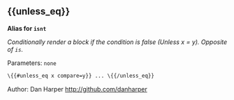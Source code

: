 ## \{{unless_eq}}

**Alias for `isnt`**

_Conditionally render a block if the condition is false (Unless x = y). Opposite of `is`._

Parameters: `none`

```handlebars
\{{#unless_eq x compare=y}} ... \{{/unless_eq}}
```
Author: Dan Harper <http://github.com/danharper>